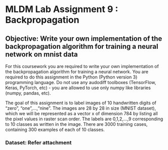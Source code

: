 # MLDM Lab Assignment 9 : Backpropagation

## Objective: Write your own implementation of the backpropagation algorithm for training a neural network on mnist data
For this coursework you are required to write your own implementation of the backpropagation algorithm for training a neural network. You are required to do this assignment in the Python (Python version 3) programming language. Do not use any audodiff toolboxes (TensorFlow, Keras, PyTorch, etc) - you are allowed to use only numpy like libraries (numpy, pandas, etc). 

The goal of this assignment is to label images of 10 handwritten digits of “zero”, “one”,...,“nine”. The images are 28 by 28 in size (MNIST dataset), which we will be represented as a vector x of dimension 784 by listing all the pixel values in raster scan order. The labels are 0,1,2,...,9 corresponding to 10 classes as written in the image. There are 3000 training cases, containing 300 examples of each of 10 classes.

### Dataset: Refer attachment